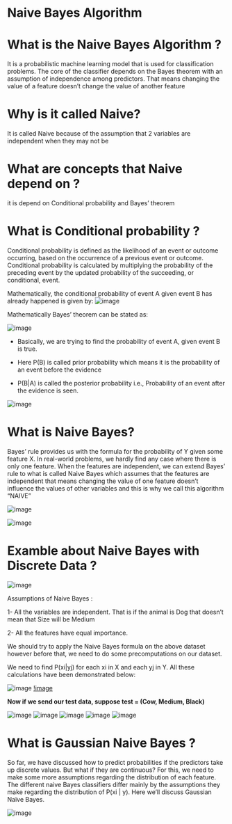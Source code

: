 #   Naive Bayes Algorithm


# What is the Naive Bayes Algorithm ?

It is a probabilistic machine learning model that is used for classification problems. The core of the classifier depends on the Bayes theorem with an assumption of independence among predictors. That means changing the value of a feature doesn’t change the value of another feature


# Why is it called Naive?

It is called Naive because of the assumption that 2 variables are independent when they may not be


#  What are concepts that Naive depend on ?

it is depend on Conditional probability and  Bayes’ theorem


#  What is Conditional probability ?

Conditional probability is defined as the likelihood of an event or outcome occurring, based on the occurrence of a previous event or outcome. Conditional probability is calculated by multiplying the probability of the preceding event by the updated probability of the succeeding, or conditional, event.


Mathematically, the conditional probability of event A given event B has already happened is given by:
![image](https://editor.analyticsvidhya.com/uploads/530437.1.png)

Mathematically Bayes’ theorem can be stated as: 

![image](https://editor.analyticsvidhya.com/uploads/947042.png)

- Basically, we are trying to find the probability of event A, given event B is true.

- Here P(B) is called prior probability which means it is the probability of an event before the evidence

- P(B|A) is called the posterior probability i.e., Probability of an event after the evidence is seen.

![image](https://editor.analyticsvidhya.com/uploads/374484.png)


#  What is Naive Bayes?

Bayes’ rule provides us with the formula for the probability of Y given some feature X. In real-world problems, we hardly find any case where there is only one feature.
When the features are independent, we can extend Bayes’ rule to what is called Naive Bayes which assumes that the features are independent that means changing the value of one feature doesn’t influence the values of other variables and this is why we call this algorithm “NAIVE”

![image](https://editor.analyticsvidhya.com/uploads/984945.png)

![image](https://editor.analyticsvidhya.com/uploads/244777.png)


# Examble about Naive Bayes with Discrete Data ?

![image](https://editor.analyticsvidhya.com/uploads/615408.png)


Assumptions of Naive Bayes :

1-  All the variables are independent. That is if the animal is Dog that doesn’t mean that Size will be Medium

2- All the features have equal importance.


We should try to apply the Naive Bayes formula on the above dataset however before that, we need to do some precomputations on our dataset.

We need to find P(xi|yj) for each xi in X and each yj in Y. All these calculations have been demonstrated below:

![image](https://editor.analyticsvidhya.com/uploads/7674811.png)
[!image](https://editor.analyticsvidhya.com/uploads/7612312.PNG)

**Now if we send our test data, suppose test = (Cow, Medium, Black)**

![image](https://editor.analyticsvidhya.com/uploads/3661813.png)
![image](https://editor.analyticsvidhya.com/uploads/9839014.png)
![image](https://editor.analyticsvidhya.com/uploads/3836615.png)
![image](https://editor.analyticsvidhya.com/uploads/7098816.png)
![image](https://editor.analyticsvidhya.com/uploads/4529317.png)



# What is Gaussian Naive Bayes ?

So far, we have discussed how to predict probabilities if the predictors take up discrete values. But what if they are continuous? For this, we need to make some more assumptions regarding the distribution of each feature. The different naive Bayes classifiers differ mainly by the assumptions they make regarding the distribution of P(xi | y). Here we’ll discuss Gaussian Naïve Bayes.

![image](https://editor.analyticsvidhya.com/uploads/4919118.png)






















